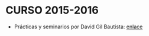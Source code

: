 # CURSO 2015-2016

 - Prácticas y seminarios por David Gil Bautista: [enlace](https://github.com/DavidBaug/SCD)
